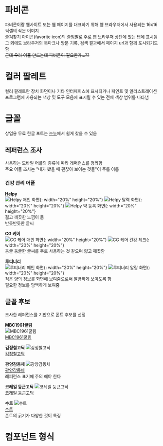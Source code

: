 # 파비콘  
파비콘이랑 웹사이트 또는 웹 페이지를 대표하기 위해 웹 브라우저에서 사용되는 16x16 픽셀의 작은 이미지  
즐겨찾기 아이콘(favorite icon)의 줄임말로 주로 웹 브라우저 상단에 있는 탭에 표시됨  
그 외에도 브라우저의 북마크나 방문 기록, 검색 결과에서 페이지 url과 함께 포시되기도 함  
~~근데 우리 어플 만드는데 파비콘이 필요한가...??~~


# 컬러 팔레트  
컬러 팔레트란 장치 화면이나 기타 인터페이스에 표시되거나 페인트 및 일러스트레이션 프로그램에 사용되는 색상 및 도구 모음에 표시될 수 있는 전체 색상 범위를 나타냄   

# 글꼴  
상업용 무료 한글 포트는 [눈누](https://noonnu.cc/)에서 쉽게 찾을 수 있음  

## 레퍼런스 조사  
사용하는 모바일 어플의 종류에 따라 레퍼런스를 정리함  
주요 어플 조사는 "내가 봤을 때 괜찮아 보이는 것들"이 주를 이룸  

### 건강 관리 어플  
**Helpy**  
![Helpy 매인 화면](./Helpy_1.PNG){: width="20%" height="20%"}
![Helpy 달력 화면](./Helpy_2.PNG){: width="20%" height="20%"}
![Helpy 약 등록 화면](./Helpy_3.PNG){: width="20%" height="20%"}    
젊고 깨끗한 느낌이 듦  
반듯반듯한 글씨  

**CG 케어**  
![CG 케어 매인 화면](./CGCare_1.png){: width="20%" height="20%"}
![CG 케어 건강 체크](./CGCare_2.png){: width="20%" height="20%"}    
둥글 둥글한 글씨를 주로 사용하는 것 같으며 얇고 깨끗함  

**루티너리**  
![루티너리 메인 화면](./routinery_1.webp){: width="20%" height="20%"}
![루티너리 알람 화면](./routinery_2.webp){: width="20%" height="20%"}    
적은 양의 정보를 화면에 보여줌으로써 깔끔하게 보이도록 함  
필요한 정보를 담백하게 보여줌  

## 글꼴 후보  
조사한 레퍼런스를 기반으로 폰트 후보를 선정  

**MBC1961굴림**  
![MBC1961굴림](./MBC1961GulimM.PNG)  
[MBC1961굴림](https://noonnu.cc/font_page/1133)  

**김정철고딕**
![김정철고딕](./KimjungchulGothic-Bold.PNG)  
[김정철고딕](https://noonnu.cc/font_page/1114)  

**광양감동체**
![광양감동체](./광양감동체.PNG)  
[광양감동체](https://gwangyang.go.kr/menu.es?mid=a11303090200)  
레퍼런스 표기에 주의 해야 한다  

**코레일 둥근고딕**
![코레일 둥근고딕](./KorailRoundGothicBold.PNG)  
[코레일 둥근고딕](https://noonnu.cc/font_page/1072)

**수트**
![수트](./SUIT-Regular.PNG)  
[수트](https://noonnu.cc/font_page/844)  
폰트의 굵기가 다양한 것이 특징


# 컴포넌트 형식  